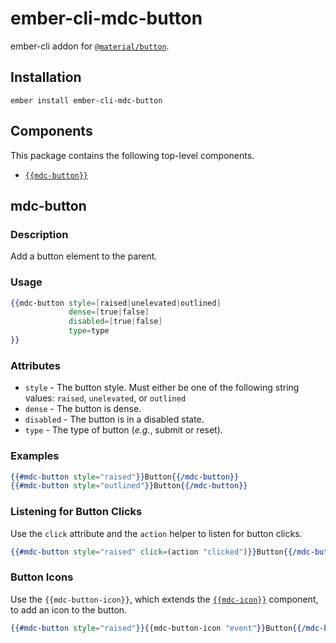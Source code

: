 ember-cli-mdc-button
======================

ember-cli addon for [`@material/button`](https://github.com/material-components/material-components-web/tree/master/packages/mdc-button).

Installation
------------

    ember install ember-cli-mdc-button

Components
-----------

This package contains the following top-level components.

* [`{{mdc-button}}`](#mdc-button)

mdc-button
---------------------

### Description

Add a button element to the parent.

### Usage

```handlebars
{{mdc-button style=[raised|unelevated|outlined]
             dense=[true|false]
             disabled=[true|false]
             type=type
}}
```

### Attributes

* `style` - The button style. Must either be one of the following string values: `raised`, `unelevated`, or `outlined`
* `dense` - The button is dense.
* `disabled` - The button is in a disabled state.
* `type` - The type of button (*e.g.*, submit or reset).

### Examples

```handlebars
{{#mdc-button style="raised"}}Button{{/mdc-button}}
{{#mdc-button style="outlined"}}Button{{/mdc-button}}
```

### Listening for Button Clicks

Use the `click` attribute and the `action` helper to listen for button clicks.

```handlebars
{{#mdc-button style="raised" click=(action "clicked")}}Button{{/mdc-button}}
```

### Button Icons

Use the `{{mdc-button-icon}}`, which extends the 
[`{{mdc-icon}}`](https://github.com/onehilltech/ember-cli-mdc/tree/master/packages/mdc-icon) 
component, to add an icon to the button.

```handlebars
{{#mdc-button style="raised"}}{{mdc-button-icon "event"}}Button{{/mdc-button}}
```

